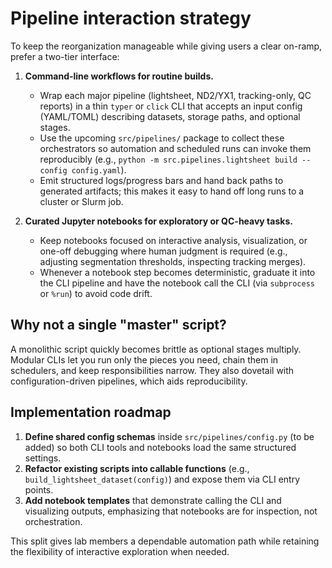 # Pipeline interaction strategy

To keep the reorganization manageable while giving users a clear on-ramp, prefer a two-tier interface:

1. **Command-line workflows for routine builds.**
   - Wrap each major pipeline (lightsheet, ND2/YX1, tracking-only, QC reports) in a thin `typer` or `click` CLI that accepts an input config (YAML/TOML) describing datasets, storage paths, and optional stages.
   - Use the upcoming `src/pipelines/` package to collect these orchestrators so automation and scheduled runs can invoke them reproducibly (e.g., `python -m src.pipelines.lightsheet build --config config.yaml`).
   - Emit structured logs/progress bars and hand back paths to generated artifacts; this makes it easy to hand off long runs to a cluster or Slurm job.

2. **Curated Jupyter notebooks for exploratory or QC-heavy tasks.**
   - Keep notebooks focused on interactive analysis, visualization, or one-off debugging where human judgment is required (e.g., adjusting segmentation thresholds, inspecting tracking merges).
   - Whenever a notebook step becomes deterministic, graduate it into the CLI pipeline and have the notebook call the CLI (via `subprocess` or `%run`) to avoid code drift.

## Why not a single "master" script?

A monolithic script quickly becomes brittle as optional stages multiply. Modular CLIs let you run only the pieces you need, chain them in schedulers, and keep responsibilities narrow. They also dovetail with configuration-driven pipelines, which aids reproducibility.

## Implementation roadmap

1. **Define shared config schemas** inside `src/pipelines/config.py` (to be added) so both CLI tools and notebooks load the same structured settings.
2. **Refactor existing scripts into callable functions** (e.g., `build_lightsheet_dataset(config)`) and expose them via CLI entry points.
3. **Add notebook templates** that demonstrate calling the CLI and visualizing outputs, emphasizing that notebooks are for inspection, not orchestration.

This split gives lab members a dependable automation path while retaining the flexibility of interactive exploration when needed.
